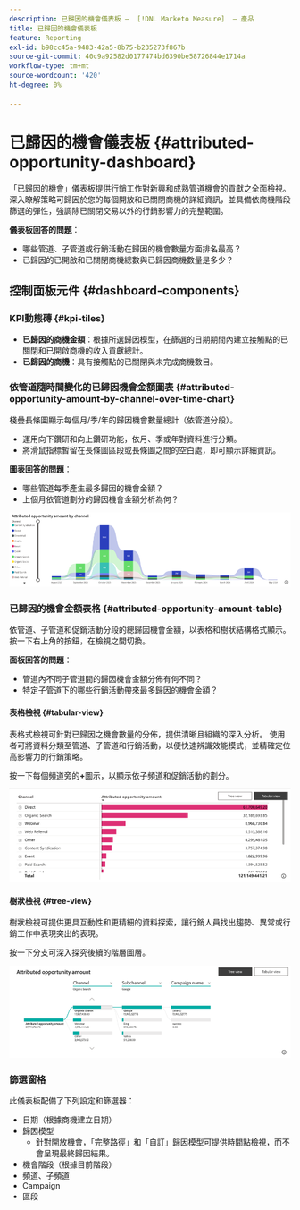 ```yaml
---
description: 已歸因的機會儀表板 —  [!DNL Marketo Measure]  — 產品
title: 已歸因的機會儀表板
feature: Reporting
exl-id: b98cc45a-9483-42a5-8b75-b235273f867b
source-git-commit: 40c9a92582d0177474bd6390be58726844e1714a
workflow-type: tm+mt
source-wordcount: '420'
ht-degree: 0%

---
```


# 已歸因的機會儀表板 {#attributed-opportunity-dashboard}

「已歸因的機會」儀表板提供行銷工作對新興和成熟管道機會的貢獻之全面檢視。 深入瞭解策略可歸因於您的每個開放和已關閉商機的詳細資訊，並具備依商機階段篩選的彈性，強調除已關閉交易以外的行銷影響力的完整範圍。

**儀表板回答的問題**：

* 哪些管道、子管道或行銷活動在歸因的機會數量方面排名最高？
* 已歸因的已開啟和已關閉商機總數與已歸因商機數量是多少？

## 控制面板元件 {#dashboard-components}

### KPI動態磚 {#kpi-tiles}

* **已歸因的商機金額**：根據所選歸因模型，在篩選的日期期間內建立接觸點的已關閉和已開啟商機的收入貢獻總計。
* **已歸因的商機**：具有接觸點的已關閉與未完成商機數目。

### 依管道隨時間變化的已歸因機會金額圖表 {#attributed-opportunity-amount-by-channel-over-time-chart}

棧疊長條圖顯示每個月/季/年的歸因機會數量總計（依管道分段）。

* 運用向下鑽研和向上鑽研功能，依月、季或年對資料進行分類。
* 將滑鼠指標暫留在長條圖區段或長條圖之間的空白處，即可顯示詳細資訊。

**圖表回答的問題**：

* 哪些管道每季產生最多歸因的機會金額？
* 上個月依管道劃分的歸因機會金額分析為何？

![](assets/attributed-opportunity-dashboard-1.png)

### 已歸因的機會金額表格 {#attributed-opportunity-amount-table}

依管道、子管道和促銷活動分段的總歸因機會金額，以表格和樹狀結構格式顯示。 按一下右上角的按鈕，在檢視之間切換。

**面板回答的問題**：

* 管道內不同子管道間的歸因機會金額分佈有何不同？
* 特定子管道下的哪些行銷活動帶來最多歸因的機會金額？

#### 表格檢視 {#tabular-view}

表格式檢視可針對已歸因之機會數量的分佈，提供清晰且組織的深入分析。 使用者可將資料分類至管道、子管道和行銷活動，以便快速辨識效能模式，並精確定位高影響力的行銷策略。

按一下每個頻道旁的&#x200B;**+**&#x200B;圖示，以顯示依子頻道和促銷活動的劃分。

![](assets/attributed-opportunity-dashboard-2.png)

#### 樹狀檢視 {#tree-view}

樹狀檢視可提供更具互動性和更精細的資料探索，讓行銷人員找出趨勢、異常或行銷工作中表現突出的表現。

按一下分支可深入探究後續的階層圖層。

![](assets/attributed-opportunity-dashboard-3.png)

### 篩選窗格

此儀表板配備了下列設定和篩選器：

* 日期（根據商機建立日期）
* 歸因模型
   * 針對開放機會，「完整路徑」和「自訂」歸因模型可提供時間點檢視，而不會呈現最終歸因結果。
* 機會階段（根據目前階段）
* 頻道、子頻道
* Campaign
* 區段
